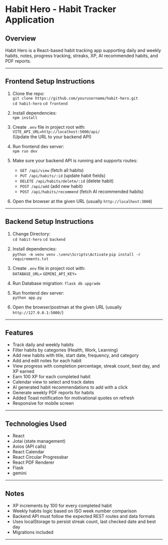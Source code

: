 # Habit Hero - Habit Tracker Application

## Overview  
Habit Hero is a React-based habit tracking app supporting daily and weekly habits, notes, progress tracking, streaks, XP, AI recommended habits, and PDF reports.

---



## Frontend Setup Instructions

1. Clone the repo:  
   `git clone https://github.com/yourusername/habit-hero.git`  
   `cd habit-hero`
   `cd frontend`


2. Install dependencies:  
   `npm install`


3. Create `.env` file in project root with:  
   `VITE_API_URL=http://localhost:5000/api/`  
   (Update the URL to your backend API)

4. Run frontend dev server:  
   `npm run dev`

5. Make sure your backend API is running and supports routes:  
   - `GET /api/view` (fetch all habits)  
   - `PUT /api/habits/:id` (update habit fields)  
   - `DELETE /api/habits/delete/:id` (delete habit)  
   - `POST /api/add` (add new habit)  
   - `POST /api/habits/recommend` (fetch AI recommended habits)

6. Open the browser at the given URL (usually `http://localhost:3000`)


---

## Backend Setup Instructions

1. Change Directory:    
   `cd habit-hero`
   `cd backend`


2. Install dependencies:  
    `python -m venv venv`
   `.\venv\Scripts\Activate`
   `pip install -r requirements.txt`


3. Create `.env` file in project root with:  
   `DATABASE_URL=`
   `GEMINI_API_KEY=`

4. Run Database migration:
   `flask db upgrade`

5. Run frontend dev server:  
   `python app.py`


6. Open the browser/postman at the given URL (usually `http://127.0.0.1:5000/`)
---

## Features

- Track daily and weekly habits  
- Filter habits by categories (Health, Work, Learning)  
- Add new habits with title, start date, frequency, and category  
- Add and edit notes for each habit  
- View progress with completion percentage, streak count, best day, and XP earned  
- Earn 100 XP for each completed habit  
- Calendar view to select and track dates  
- AI generated habit recommendations to add with a click  
- Generate weekly PDF reports for habits
- Added Toast notification for motivational quotes on refresh
- Responsive for mobile screen

---

## Technologies Used

- React  
- Jotai (state management)  
- Axios (API calls)  
- React Calendar  
- React Circular Progressbar  
- React PDF Renderer  
- Flask
- gemini

---

## Notes

- XP increments by 100 for every completed habit  
- Weekly habits logic based on ISO week number comparison  
- Backend API must follow the expected REST routes and data formats  
- Uses localStorage to persist streak count, last checked date and best day  
- Migrations included 

---